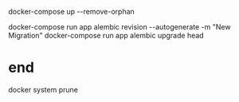 



docker-compose up --remove-orphan

docker-compose run app alembic revision --autogenerate -m "New Migration"
docker-compose run app alembic upgrade head


# end

docker system prune

